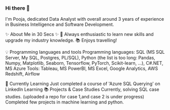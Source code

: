 ### Hi there 👋

I'm Pooja, dedicated Data Analyst with overall around 3 years of experience in Business Intelligence and Software Development.

✨ About Me in 30 Secs ✨
📝 Always enthusiastic to learn new skills and upgrade my industry knowledge.
📚 Enjoys travelling!


💡 Programming languages and tools
Programming languages: SQL (MS SQL Server, My SQL, Postgres, PL/SQL), Python (the list is too long: Pandas, Numpy, Matplotlib, Seaborn, Tensorflow, PyTorch, Scikit-learn, ...), C#.NET, MS Azure
Tools: Tableau, MS PowerBI, MS Excel, Google Analytics, AWS Redshift, Airflow

📝 Currently Learning
Just completed a course of 'Azure SQL Querying' on LinkedIn Learning 
📚 Projects & Case Studies
Currently, solving SQL case studies. (uploaded a repo for case 1,and case 2 is under progress)
Completed few projects in machine learning and python.

